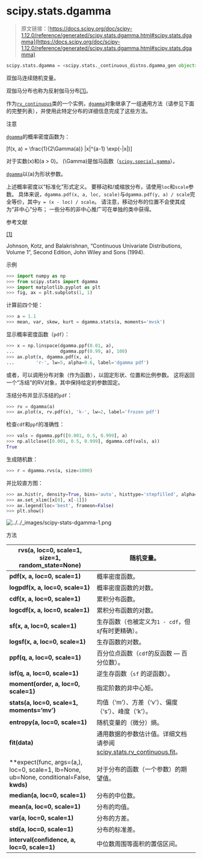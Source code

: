 # scipy.stats.dgamma

> 原文链接：[https://docs.scipy.org/doc/scipy-1.12.0/reference/generated/scipy.stats.dgamma.html#scipy.stats.dgamma](https://docs.scipy.org/doc/scipy-1.12.0/reference/generated/scipy.stats.dgamma.html#scipy.stats.dgamma)

```py
scipy.stats.dgamma = <scipy.stats._continuous_distns.dgamma_gen object>
```

双伽马连续随机变量。

双伽马分布也称为反射伽马分布[[1]](#rdca4b96547f0-1)。

作为[`rv_continuous`](https://docs.scipy.org/doc/scipy-1.12.0/reference/generated/scipy.stats.rv_continuous.html#scipy.stats.rv_continuous "scipy.stats.rv_continuous")类的一个实例，[`dgamma`](https://docs.scipy.org/doc/scipy-1.12.0/reference/generated/scipy.stats.dgamma.html#scipy.stats.dgamma "scipy.stats.dgamma")对象继承了一组通用方法（请参见下面的完整列表），并使用此特定分布的详细信息完成了这些方法。

注意

[`dgamma`](https://docs.scipy.org/doc/scipy-1.12.0/reference/generated/scipy.stats.dgamma.html#scipy.stats.dgamma "scipy.stats.dgamma")的概率密度函数为：

\[f(x, a) = \frac{1}{2\Gamma(a)} |x|^{a-1} \exp(-|x|)\]

对于实数\(x\)和\(a > 0\)。 \(\Gamma\)是伽马函数（[`scipy.special.gamma`](https://docs.scipy.org/doc/scipy-1.12.0/reference/generated/scipy.special.gamma.html#scipy.special.gamma "scipy.special.gamma")）。

[`dgamma`](https://docs.scipy.org/doc/scipy-1.12.0/reference/generated/scipy.stats.dgamma.html#scipy.stats.dgamma "scipy.stats.dgamma")以\(a\)为形状参数。

上述概率密度以“标准化”形式定义。 要移动和/或缩放分布，请使用`loc`和`scale`参数。 具体来说，`dgamma.pdf(x, a, loc, scale)`与`dgamma.pdf(y, a) / scale`完全等价，其中`y = (x - loc) / scale`。 请注意，移动分布的位置不会使其成为“非中心”分布； 一些分布的非中心推广可在单独的类中获得。

参考文献

[[1]](#id1)

Johnson, Kotz, and Balakrishnan, “Continuous Univariate Distributions, Volume 1”, Second Edition, John Wiley and Sons (1994).

示例

```py
>>> import numpy as np
>>> from scipy.stats import dgamma
>>> import matplotlib.pyplot as plt
>>> fig, ax = plt.subplots(1, 1) 
```

计算前四个矩：

```py
>>> a = 1.1
>>> mean, var, skew, kurt = dgamma.stats(a, moments='mvsk') 
```

显示概率密度函数（`pdf`）：

```py
>>> x = np.linspace(dgamma.ppf(0.01, a),
...                 dgamma.ppf(0.99, a), 100)
>>> ax.plot(x, dgamma.pdf(x, a),
...        'r-', lw=5, alpha=0.6, label='dgamma pdf') 
```

或者，可以调用分布对象（作为函数），以固定形状、位置和比例参数。 这将返回一个“冻结”的RV对象，其中保持给定的参数固定。

冻结分布并显示冻结的`pdf`：

```py
>>> rv = dgamma(a)
>>> ax.plot(x, rv.pdf(x), 'k-', lw=2, label='frozen pdf') 
```

检查`cdf`和`ppf`的准确性：

```py
>>> vals = dgamma.ppf([0.001, 0.5, 0.999], a)
>>> np.allclose([0.001, 0.5, 0.999], dgamma.cdf(vals, a))
True 
```

生成随机数：

```py
>>> r = dgamma.rvs(a, size=1000) 
```

并比较直方图：

```py
>>> ax.hist(r, density=True, bins='auto', histtype='stepfilled', alpha=0.2)
>>> ax.set_xlim([x[0], x[-1]])
>>> ax.legend(loc='best', frameon=False)
>>> plt.show() 
```

![../../_images/scipy-stats-dgamma-1.png](../Images/6da0b76e4e0870243fbc210759586a01.png)

方法

| **rvs(a, loc=0, scale=1, size=1, random_state=None)** | 随机变量。 |
| --- | --- |
| **pdf(x, a, loc=0, scale=1)** | 概率密度函数。 |
| **logpdf(x, a, loc=0, scale=1)** | 概率密度函数的对数。 |
| **cdf(x, a, loc=0, scale=1)** | 累积分布函数。 |
| **logcdf(x, a, loc=0, scale=1)** | 累积分布函数的对数。 |
| **sf(x, a, loc=0, scale=1)** | 生存函数（也被定义为`1 - cdf`，但*sf*有时更精确）。 |
| **logsf(x, a, loc=0, scale=1)** | 生存函数的对数。 |
| **ppf(q, a, loc=0, scale=1)** | 百分位点函数（`cdf`的反函数 — 百分位数）。 |
| **isf(q, a, loc=0, scale=1)** | 逆生存函数（`sf` 的逆函数）。 |
| **moment(order, a, loc=0, scale=1)** | 指定阶数的非中心矩。 |
| **stats(a, loc=0, scale=1, moments=’mv’)** | 均值（‘m’）、方差（‘v’）、偏度（‘s’）、峰度（‘k’）。 |
| **entropy(a, loc=0, scale=1)** | 随机变量的（微分）熵。 |
| **fit(data)** | 通用数据的参数估计值。详细文档请参阅 [scipy.stats.rv_continuous.fit](https://docs.scipy.org/doc/scipy/reference/generated/scipy.stats.rv_continuous.fit.html#scipy.stats.rv_continuous.fit)。 |
| **expect(func, args=(a,), loc=0, scale=1, lb=None, ub=None, conditional=False, **kwds)** | 对于分布的函数（一个参数）的期望值。 |
| **median(a, loc=0, scale=1)** | 分布的中位数。 |
| **mean(a, loc=0, scale=1)** | 分布的均值。 |
| **var(a, loc=0, scale=1)** | 分布的方差。 |
| **std(a, loc=0, scale=1)** | 分布的标准差。 |
| **interval(confidence, a, loc=0, scale=1)** | 中位数周围等面积的置信区间。 |
